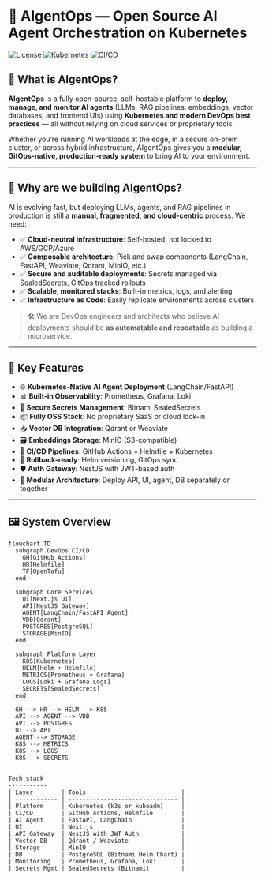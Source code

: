 # 🧠 AIgentOps — Open Source AI Agent Orchestration on Kubernetes

![License](https://img.shields.io/badge/license-Apache--2.0-blue)
![Kubernetes](https://img.shields.io/badge/k8s-ready-green)
![CI/CD](https://img.shields.io/github/actions/workflow/status/<your-org>/aigentops/deploy.yml)

## 📌 What is AIgentOps?

**AIgentOps** is a fully open-source, self-hostable platform to **deploy, manage, and monitor AI agents** (LLMs, RAG pipelines, embeddings, vector databases, and frontend UIs) using **Kubernetes and modern DevOps best practices** — all without relying on cloud services or proprietary tools.

Whether you’re running AI workloads at the edge, in a secure on-prem cluster, or across hybrid infrastructure, AIgentOps gives you a **modular, GitOps-native, production-ready system** to bring AI to your environment.

---

## 🎯 Why are we building AIgentOps?

AI is evolving fast, but deploying LLMs, agents, and RAG pipelines in production is still a **manual, fragmented, and cloud-centric** process. We need:

- ✅ **Cloud-neutral infrastructure**: Self-hosted, not locked to AWS/GCP/Azure  
- ✅ **Composable architecture**: Pick and swap components (LangChain, FastAPI, Weaviate, Qdrant, MinIO, etc.)  
- ✅ **Secure and auditable deployments**: Secrets managed via SealedSecrets, GitOps tracked rollouts  
- ✅ **Scalable, monitored stacks**: Built-in metrics, logs, and alerting  
- ✅ **Infrastructure as Code**: Easily replicate environments across clusters  

> 🛠️ We are DevOps engineers and architects who believe AI deployments should be **as automatable and repeatable** as building a microservice.

---

## 🧱 Key Features

- 🌐 **Kubernetes-Native AI Agent Deployment** (LangChain/FastAPI)
- 📊 **Built-in Observability**: Prometheus, Grafana, Loki
- 🔐 **Secure Secrets Management**: Bitnami SealedSecrets
- 📦 **Fully OSS Stack**: No proprietary SaaS or cloud lock-in
- 📥 **Vector DB Integration**: Qdrant or Weaviate
- 🗃️ **Embeddings Storage**: MinIO (S3-compatible)
- 🚀 **CI/CD Pipelines**: GitHub Actions + Helmfile + Kubernetes
- 🛑 **Rollback-ready**: Helm versioning, GitOps sync
- 🛡️ **Auth Gateway**: NestJS with JWT-based auth
- 🧪 **Modular Architecture**: Deploy API, UI, agent, DB separately or together

---

## 🖼️ System Overview

```mermaid
flowchart TD
  subgraph DevOps CI/CD
    GH[GitHub Actions]
    HR[Helmfile]
    TF[OpenTofu]
  end

  subgraph Core Services
    UI[Next.js UI]
    API[NestJS Gateway]
    AGENT[LangChain/FastAPI Agent]
    VDB[Qdrant]
    POSTGRES[PostgreSQL]
    STORAGE[MinIO]
  end

  subgraph Platform Layer
    K8S[Kubernetes]
    HELM[Helm + Helmfile]
    METRICS[Prometheus + Grafana]
    LOGS[Loki + Grafana Logs]
    SECRETS[SealedSecrets]
  end

  GH --> HR --> HELM --> K8S
  API --> AGENT --> VDB
  API --> POSTGRES
  UI --> API
  AGENT --> STORAGE
  K8S --> METRICS
  K8S --> LOGS
  K8S --> SECRETS


Tech stack 
-----------
| Layer        | Tools                           |
| ------------ | ------------------------------- |
| Platform     | Kubernetes (k3s or kubeadm)     |
| CI/CD        | GitHub Actions, Helmfile        |
| AI Agent     | FastAPI, LangChain              |
| UI           | Next.js                         |
| API Gateway  | NestJS with JWT Auth            |
| Vector DB    | Qdrant / Weaviate               |
| Storage      | MinIO                           |
| DB           | PostgreSQL (Bitnami Helm Chart) |
| Monitoring   | Prometheus, Grafana, Loki       |
| Secrets Mgmt | SealedSecrets (Bitnami)         |
```


